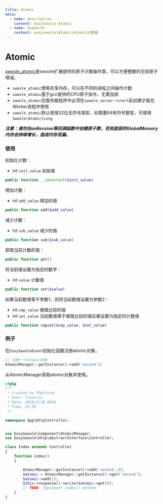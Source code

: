 ```yaml
---
title: Atomic
meta:
  - name: description
    content: EasySwoole Atomic
  - name: keywords
    content: easyswoole|Atomic|Atomic计数器
---
```


# Atomic

[swoole_atomic](https://wiki.swoole.com/wiki/page/p-atomic.html)是swoole扩展提供的原子计数操作类，可以方便整数的无锁原子增减。

- ```swoole_atomic```使用共享内存，可以在不同的进程之间操作计数
- ```swoole_atomic```基于gcc提供的CPU原子指令，无需加锁
- ```swoole_atomic```在服务器程序中必须在```swoole_server->start```前创建才能在Worker进程中使用
- ```swoole_atomic```默认使用32位无符号类型，如需要64有符号整型，可使用```Swoole\Atomic\Long```

***注意：请勿在onReceive等回调函数中创建原子数，否则底层的GlobalMemory内存会持续增长，造成内存泄漏。***

### 使用

初始化计数：

- int `init_value` 初始值

```php
public function __construct($init_value)
```

增加计数：

- int `add_value` 增加的值

```php
public function add($add_value)
```

减少计数：

- int `sub_value` 减少的值

```php
public function sub($sub_value)
```

获取当前计数的值：

```php
public function get()
```

将当前值设置为指定的数字：

- int `value` 计数值

```php
public function set($value)
```

如果当前数值等于参数1，则将当前数值设置为参数2：

- int `cmp_value`  被做比较的值
- int `set_value`  当前数值等于被做比较的值后被设置为指定的计数值

```php
public function cmpset($cmp_value, $set_value)
```

### 例子

在```EasySwooleEvent```初始化函数注册atomic对象。

```php
// 注册一个atomic对象
AtomicManager::getInstance()->add('second');
```

从AtomicManager获取atomic对象并使用。

```php
<?php
/**
 * Created by PhpStorm.
 * User: Tioncico
 * Date: 2019/3/18 0018
 * Time: 15:39
 */

namespace App\HttpController;


use EasySwoole\Component\AtomicManager;
use EasySwoole\Http\AbstractInterface\Controller;

class Index extends Controller
{
    function index()
    {

        AtomicManager::getInstance()->add('second',0);
        $atomic = AtomicManager::getInstance()->get('second');
        $atomic->add(1);
        $this->response()->write($atomic->get());
        // TODO: Implement index() method.
    }
}
```


